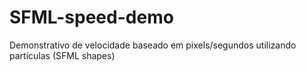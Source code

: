 # SFML-speed-demo
Demonstrativo de velocidade baseado em pixels/segundos utilizando partículas (SFML shapes)
